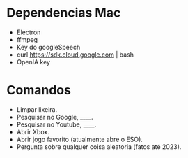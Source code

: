 # Dependencias Mac
- Electron
- ffmpeg
- Key do googleSpeech
- curl https://sdk.cloud.google.com | bash
- OpenIA key


# Comandos 
- Limpar lixeira.
- Pesquisar no Google, ____.
- Pesquisar no Youtube, ____.
- Abrir Xbox.
- Abrir jogo favorito (atualmente abre o ESO).
- Pergunta sobre qualquer coisa aleatoria (fatos até 2023).

